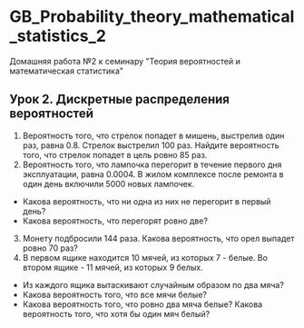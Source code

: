 # GB_Probability_theory_mathematical_statistics_2
Домашняя работа №2 к семинару "Теория вероятностей и математическая статистика"

## Урок 2. Дискретные распределения вероятностей

1. Вероятность того, что стрелок попадет в мишень, выстрелив один раз, равна 0.8. Стрелок выстрелил 100 раз. Найдите вероятность того, что стрелок попадет в цель ровно 85 раз.
2. Вероятность того, что лампочка перегорит в течение первого дня эксплуатации, равна 0.0004. В жилом комплексе после ремонта в один день включили 5000 новых лампочек. 
- Какова вероятность, что ни одна из них не перегорит в первый день? 
- Какова вероятность, что перегорят ровно две?
3. Монету подбросили 144 раза. Какова вероятность, что орел выпадет ровно 70 раз?
4. В первом ящике находится 10 мячей, из которых 7 - белые. Во втором ящике - 11 мячей, из которых 9 белых. 
- Из каждого ящика вытаскивают случайным образом по два мяча? 
- Какова вероятность того, что все мячи белые? 
- Какова вероятность того, что ровно два мяча белые? Какова вероятность того, что хотя бы один мяч белый?
